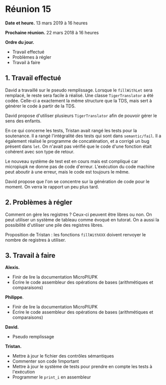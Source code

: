 # Réunion 15

**Date et heure.** 13 mars 2019 à 16 heures

**Prochaine réunion.** 22 mars 2018 à 16 heures

**Ordre du jour.**

- Travail effectué
- Problèmes à régler
- Travail à faire

## 1. Travail effectué

David a travaillé sur le pseudo remplissage. Lorsque le `fillWithLet` sera remplacé, le reste sera facile à réalisé. Une classe `TigerTranslator` a été codée. Celle-ci a exactement la même structure que la TDS, mais sert à générer le code à partir de la TDS.

David propose d'utiliser plusieurs `TigerTranslator` afin de pouvoir gérer le sens des enfants. 

En ce qui concerne les tests, Tristan avait rangé les tests pour la soutenance. Il a rangé l'intégralité des tests qui sont dans `semantic/fail`. Il a également réalisé le programme de concaténation, et a corrigé un bug présent dans `let`. On n'avait pas vérifié que le code d'une fonction était cohérent avec son type de retour.

Le nouveau système de test est en cours mais est compliqué car micropiupk ne donne pas de code d'erreur. L'exécution du code machine peut aboutir à une erreur, mais le code est toujours le même.

David propose que l'on se concentre sur la génération de code pour le moment. On verra le rapport un peu plus tard.

## 2. Problèmes à régler

Comment on gère les registres ? Ceux-ci peuvent être libres ou non. On peut utiliser un système de tableau comme évoqué en tutorat. On a aussi la possibilité d'utiliser une pile des registres libres.

Proposition de Tristan : les fonctions `fillWithXXX` doivent renvoyer le nombre de registres à utiliser.

## 3. Travail à faire

**Alexis.**

- Finir de lire la documentation MicroPIUPK
- Écrire le code assembleur des opérations de bases (arithmétiques et comparaisons) 

**Philippe**.

- Finir de lire la documentation MicroPIUPK
- Écrire le code assembleur des opérations de bases (arithmétiques et comparaisons) 

**David.**

- Pseudo remplissage

**Tristan.**

- Mettre à jour le fichier des contrôles sémantiques 
- Commenter son code !important
- Mettre à jour le système de tests pour prendre en compte les tests à l'exécution
- Programmer le `print_i` en assembleur

